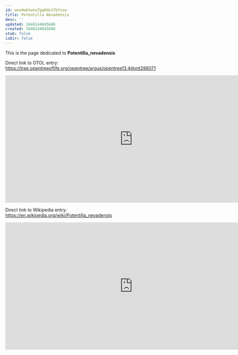 ```yaml
---
id: woo4wbtwnu7gq8du17bfusw
title: Potentilla Nevadensis
desc: ''
updated: 1648144045686
created: 1648144045686
stub: false
isDir: false
---
```

This is the page dedicated to **Potentilla_nevadensis**


Direct link to OTOL entry: https://tree.opentreeoflife.org/opentree/argus/opentree13.4@ott286071



<html>
    <body>
    <iframe src="https://tree.opentreeoflife.org/opentree/argus/opentree13.4@ott286071"
    width="800" height="400" frameborder="0" allowfullscreen> </iframe>
    </body>
</html>
    


Direct link to Wikipedia entry: https://en.wikipedia.org/wiki/Potentilla_nevadensis



<html>
    <body>
    <iframe src="https://en.wikipedia.org/wiki/Potentilla_nevadensis"
    width="800" height="400" frameborder="0" allowfullscreen> </iframe>
    </body>
</html>
    
